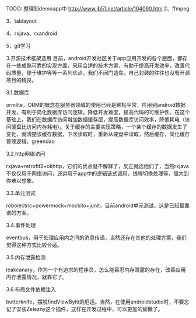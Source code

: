 TODO: 整理到demoapp中 http://www.jb51.net/article/104090.htm
2、ffmpeg

3、tablayout

4、rxjava、rxandroid

5、git学习



3.开源技术框架选用
目前，android开发社区关于app应用开发的各个层面，都存在一些成熟可靠的实现方面，采用合适的技术方案，有助于提高开发效率，改善代码质量，便于维护等等一系列优点，我们不闭门造车，自己封装的往往也没有开源项目的精良。

3.1.数据库

ormlite，ORM的概念在服务器领域的使用已经是稀松平常，应用到android数据开发，有利于简化数据库访问逻辑，降低开发难度，提高代码的可维护性。在这个基础上，我们在数据库访问增加数据缓存层，提高数据库访问效率，降低耗电（访问硬盘比访问内存耗电）。关于缓存的主要实现策略，一个某个缓存的数据发生了变化，就清楚该缓存数据，下次读取时，重新从硬盘中读取，然后缓存，简化缓存管理逻辑。greendao

3.2.http网络访问

rxjava+retrofit2+okhttp，它们的优点就不解释了，反正就选他们了，当然rxjava不仅仅用于网络访问，还运用于app中的逻辑链式调用，线程切换处理等，强大到你难以想象。

3.3.单元测试

robolectric+powermock+mockito+junit，目前android单元测试，这是已知最靠谱的方案。

3.4.事件处理

eventbus，用于处理应用内之间的消息传递，当然还存在其他的处理方案，我们觉得这种方式比较合适。

3.5.内存泄露检测

leakcanary，作为一个有追求的程序员，怎么能容忍内存泄露的存在，改善应用内存泄露情况，就靠它了。

3.6.布局文件依赖注入

butterknife，摆脱findViewById的厄运。当然，在使用androidstudio时，不要忘记了安装Zelezny这个插件，这样在开发过程中，可以更加的偷懒了。
